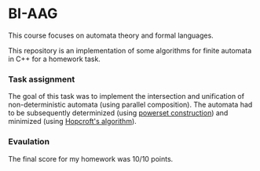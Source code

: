 # BI-AAG

This course focuses on automata theory and formal languages.

This repository is an implementation of some algorithms for finite automata in C++ for a homework task.

### Task assignment

The goal of this task was to implement the intersection and unification of non-deterministic automata (using parallel composition). 
The automata had to be subsequently determinized (using [powerset construction](https://en.wikipedia.org/wiki/Powerset_construction)) and minimized (using [Hopcroft's algorithm](https://en.wikipedia.org/wiki/DFA_minimization#Hopcroft's_algorithm)).

### Evaulation

The final score for my homework was 10/10 points.